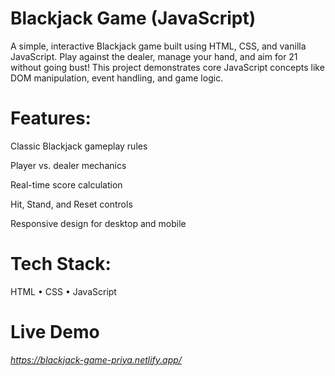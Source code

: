 # Blackjack Game (JavaScript)
A simple, interactive Blackjack game built using HTML, CSS, and vanilla JavaScript. Play against the dealer, manage your hand, and aim for 21 without going bust! This project demonstrates core JavaScript concepts like DOM manipulation, event handling, and game logic.

# Features:

Classic Blackjack gameplay rules

Player vs. dealer mechanics

Real-time score calculation

Hit, Stand, and Reset controls

Responsive design for desktop and mobile

# Tech Stack:
HTML • CSS • JavaScript

# Live Demo
_https://blackjack-game-priya.netlify.app/_


